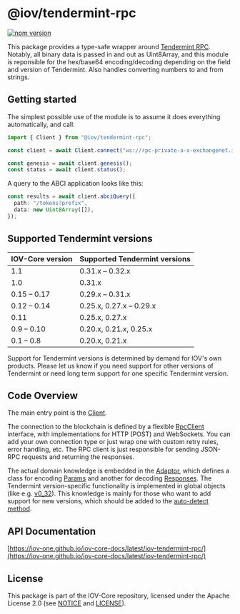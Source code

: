 # @iov/tendermint-rpc

[![npm version](https://img.shields.io/npm/v/@iov/tendermint-rpc.svg)](https://www.npmjs.com/package/@iov/tendermint-rpc)

This package provides a type-safe wrapper around
[Tendermint RPC](https://docs.tendermint.com/master/rpc/). Notably, all binary
data is passed in and out as Uint8Array, and this module is reponsible for the
hex/base64 encoding/decoding depending on the field and version of Tendermint.
Also handles converting numbers to and from strings.

## Getting started

The simplest possible use of the module is to assume it does everything
automatically, and call:

```ts
import { Client } from "@iov/tendermint-rpc";

const client = await Client.connect("ws://rpc-private-a-x-exchangenet.iov.one:16657");

const genesis = await client.genesis();
const status = await client.status();
```

A query to the ABCI application looks like this:

```ts
const results = await client.abciQuery({
  path: "/tokens?prefix",
  data: new Uint8Array([]),
});
```

## Supported Tendermint versions

| IOV-Core version | Supported Tendermint versions |
| ---------------- | ----------------------------- |
| 1.1              | 0.31.x – 0.32.x               |
| 1.0              | 0.31.x                        |
| 0.15 – 0.17      | 0.29.x – 0.31.x               |
| 0.12 – 0.14      | 0.25.x, 0.27.x – 0.29.x       |
| 0.11             | 0.25.x, 0.27.x                |
| 0.9 – 0.10       | 0.20.x, 0.21.x, 0.25.x        |
| 0.1 – 0.8        | 0.20.x, 0.21.x                |

Support for Tendermint versions is determined by demand for IOV's own products.
Please let us know if you need support for other versions of Tendermint or need
long term support for one specific Tendermint version.

## Code Overview

The main entry point is the
[Client](https://iov-one.github.io/iov-core-docs/latest/iov-tendermint-rpc/classes/client.html).

The connection to the blockchain is defined by a flexible
[RpcClient](https://iov-one.github.io/iov-core-docs/latest/iov-tendermint-rpc/interfaces/rpcclient.html)
interface, with implementations for HTTP (POST) and WebSockets. You can add your
own connection type or just wrap one with custom retry rules, error handling,
etc. The RPC client is just responsible for sending JSON-RPC requests and
returning the responses.

The actual domain knowledge is embedded in the
[Adaptor](https://iov-one.github.io/iov-core-docs/latest/iov-tendermint-rpc/interfaces/adaptor.html),
which defines a class for encoding
[Params](https://iov-one.github.io/iov-core-docs/latest/iov-tendermint-rpc/classes/params.html)
and another for decoding
[Responses](https://iov-one.github.io/iov-core-docs/latest/iov-tendermint-rpc/classes/responses.html).
The Tendermint version-specific functionality is implemented in global objects
(like e.g.
[v0_32](https://iov-one.github.io/iov-core-docs/latest/iov-tendermint-rpc/globals.html#v0_32)).
This knowledge is mainly for those who want to add support for new versions,
which should be added to the
[auto-detect method](https://iov-one.github.io/iov-core-docs/latest/iov-tendermint-rpc/classes/client.html#detectversion).

## API Documentation

[https://iov-one.github.io/iov-core-docs/latest/iov-tendermint-rpc/](https://iov-one.github.io/iov-core-docs/latest/iov-tendermint-rpc/)

## License

This package is part of the IOV-Core repository, licensed under the Apache
License 2.0 (see
[NOTICE](https://github.com/iov-one/iov-core/blob/master/NOTICE) and
[LICENSE](https://github.com/iov-one/iov-core/blob/master/LICENSE)).
